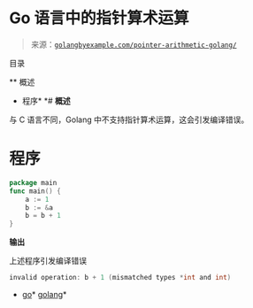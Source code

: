 <!--yml

分类：未分类

日期：2024-10-13 06:29:00

-->

# Go 语言中的指针算术运算

> 来源：[`golangbyexample.com/pointer-arithmetic-golang/`](https://golangbyexample.com/pointer-arithmetic-golang/)

目录

**   概述

+   程序*  *# **概述**

与 C 语言不同，Golang 中不支持指针算术运算，这会引发编译错误。

# **程序**

```go
package main
func main() {
    a := 1
    b := &a
    b = b + 1
}
```

**输出**

上述程序引发编译错误

```go
invalid operation: b + 1 (mismatched types *int and int)
```

+   [go](https://golangbyexample.com/tag/go/)*   [golang](https://golangbyexample.com/tag/golang/)*
